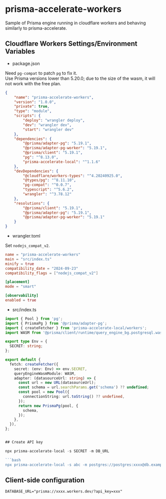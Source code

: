# prisma-accelerate-workers

Sample of Prisma engine running in cloudflare workers and behaving similarly to prisma-accelerate.

## Cloudflare Workers Settings/Environment Variables

- package.json

Need `pg-compat` to patch `pg` to fix it.  
Use Prisma versions lower than 5.20.0; due to the size of the wasm, it will not work with the free plan.

```json
{
	"name": "prisma-accelerate-workers",
	"version": "1.0.0",
	"private": true,
	"type": "module",
	"scripts": {
		"deploy": "wrangler deploy",
		"dev": "wrangler dev",
		"start": "wrangler dev"
	},
	"dependencies": {
		"@prisma/adapter-pg": "5.19.1",
		"@prisma/adapter-pg-worker": "5.19.1",
		"@prisma/client": "5.19.1",
		"pg": "^8.13.0",
		"prisma-accelerate-local": "^1.1.6"
	},
	"devDependencies": {
		"@cloudflare/workers-types": "^4.20240925.0",
		"@types/pg": "^8.11.10",
		"pg-compat": "^0.0.7",
		"typescript": "^5.6.2",
		"wrangler": "^3.78.12"
	},
	"resolutions": {
		"@prisma/client": "5.19.1",
		"@prisma/adapter-pg": "5.19.1",
		"@prisma/adapter-pg-worker": "5.19.1"
	}
}
```

- wrangler.toml

Set `nodejs_compat_v2`.

```toml
name = "prisma-accelerate-workers"
main = "src/index.ts"
minify = true
compatibility_date = "2024-09-23"
compatibility_flags = ["nodejs_compat_v2"]

[placement]
mode = "smart"

[observability]
enabled = true
```

- src/index.ts

````ts
import { Pool } from 'pg';
import { PrismaPg } from '@prisma/adapter-pg';
import { createFetcher } from 'prisma-accelerate-local/workers';
import WASM from '@prisma/client/runtime/query_engine_bg.postgresql.wasm';

export type Env = {
  SECRET: string;
};

export default {
  fetch: createFetcher({
    secret: (env: Env) => env.SECRET,
    queryEngineWasmModule: WASM,
    adapter: (datasourceUrl: string) => {
      const url = new URL(datasourceUrl);
      const schema = url.searchParams.get('schema') ?? undefined;
      const pool = new Pool({
        connectionString: url.toString() ?? undefined,
      });
      return new PrismaPg(pool, {
        schema,
      });
    },
  }),
};


## Create API key

npx prisma-accelerate-local -s SECRET -m DB_URL

```bash
npx prisma-accelerate-local -s abc -m postgres://postgres:xxxx@db.example.com:5432/postgres?schema=public
````

## Client-side configuration

```
DATABASE_URL="prisma://xxxx.workers.dev/?api_key=xxx"
```
